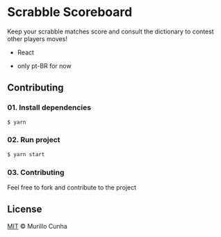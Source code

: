 # Scrabble Scoreboard

Keep your scrabble matches score and consult the dictionary to contest other players moves!

- React

- only pt-BR for now

## Contributing

### 01. Install dependencies

```sh
$ yarn
```

### 02. Run project

```sh
$ yarn start
```

### 03. Contributing
  
  Feel free to fork and contribute to the project
  
## License

[MIT](license) © Murillo Cunha
